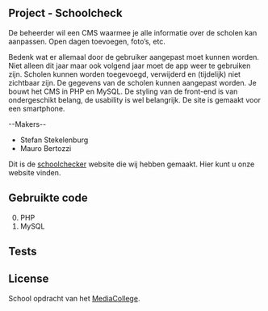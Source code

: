 ## Project - Schoolcheck

De beheerder wil een CMS waarmee je alle informatie over de scholen kan aanpassen. Open dagen toevoegen, foto’s, etc.

Bedenk wat er allemaal door de gebruiker aangepast moet kunnen worden. Niet alleen dit jaar maar ook volgend jaar moet de app weer te gebruiken zijn. Scholen kunnen worden toegevoegd, verwijderd en (tijdelijk) niet zichtbaar zijn. De gegevens van de scholen kunnen aangepast worden. Je bouwt het CMS in PHP en MySQL. De styling van de front-end is van ondergeschikt belang, de usability is wel belangrijk. De site is gemaakt voor een smartphone.

--Makers--

* Stefan Stekelenburg
* Mauro Bertozzi

Dit is de [schoolchecker](http://21281.hosts.ma-cloud.nl/bewijzenmap2/periode1/BAC/SchoolCheck) website die wij hebben gemaakt. Hier kunt u onze website vinden.


## Gebruikte code

0. PHP
0. MySQL

## Tests



## License

School opdracht van het [MediaCollege](https://www.ma-web.nl/).
